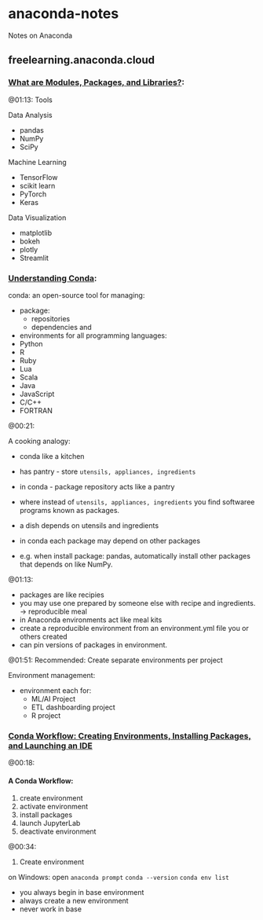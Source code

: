 # anaconda-notes
Notes on Anaconda

## freelearning.anaconda.cloud

### [What are Modules, Packages, and Libraries?](https://freelearning.anaconda.cloud/get-started-with-anaconda/19826):

@01:13:
Tools

Data Analysis
- pandas
- NumPy
- SciPy

Machine Learning
- TensorFlow
- scikit learn
- PyTorch
- Keras

Data Visualization
- matplotlib
- bokeh
- plotly
- Streamlit

### [Understanding Conda](https://freelearning.anaconda.cloud/get-started-with-anaconda/19308):

conda: an open-source tool for managing:
- package:
  - repositories
  - dependencies
and
- environments
for all programming languages:
- Python
- R
- Ruby
- Lua
- Scala
- Java
- JavaScript
- C/C++
- FORTRAN

@00:21:

A cooking analogy:
- conda like a kitchen
- has pantry - store `utensils, appliances, ingredients`
- in conda - package repository acts like a pantry
- where instead of `utensils, appliances, ingredients` you find softwaree programs known as packages.

- a dish depends on utensils and ingredients
- in conda each package may depend on other packages
- e.g. when install package: pandas, automatically install other packages that depends on like NumPy.

@01:13: 

- packages are like recipies
- you may use one prepared by someone else with recipe and ingredients. -> reproducible meal
- in Anaconda environments act like meal kits
- create a reproducible environment from an environment.yml file you or others created
- can pin versions of packages in environment.

@01:51:
Recommended: Create separate environments per project

Environment management:
- environment each for:
  - ML/AI Project
  - ETL dashboarding project
  - R project

### [Conda Workflow: Creating Environments, Installing Packages, and Launching an IDE](https://freelearning.anaconda.cloud/get-started-with-anaconda/18202)

@00:18:

#### A Conda Workflow:

1. create environment
2. activate environment
3. install packages
4. launch JupyterLab
5. deactivate environment

@00:34:
1. Create environment

on Windows: open `anaconda prompt`
`conda --version`
`conda env list`
- you always begin in base environment
- always create a new environment
- never work in base
